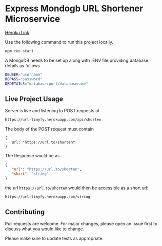 # Express Mondogb URL Shortener Microservice

[Heroku Link](https://url-tinyfy.herokuapp.com/)


Use the following command to run this project locally.

```bash
npm run start
```

A MongoDB needs to be set up along with .ENV file providing database details as follows

```bash
DBUSER="username"
DBPASS="password"
DBDETAILS="database:port/databasename"
```
## Live Project Usage

Server is live and listening to POST requests at
```bash
https://url-tinyfy.herokuapp.com/api/shorten
```
The body of the POST request must contain
```
{
   url: "https://url.to/shorten"
}
```
The Response would be as
```json
{
   "url": "https://url.to/shorten",
   "short": "string"
}
```

the url ```https://url.to/shorten``` would then be accessible as a short url:
```bash
https://url-tinyfy.herokuapp.com/string
```
## Contributing
Pull requests are welcome. For major changes, please open an issue first to discuss what you would like to change.

Please make sure to update tests as appropriate.
